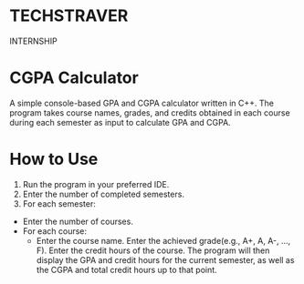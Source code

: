 # TECHSTRAVER
INTERNSHIP

#  CGPA Calculator
A simple console-based GPA and CGPA calculator written in C++. The program takes course names, grades, and credits obtained in each course during each semester as input to calculate GPA and CGPA.

# How to Use
1. Run the program in your preferred IDE.
2. Enter the number of completed semesters.
3. For each semester:
 * Enter the number of courses.
 * For each course:
   * Enter the course name.
     Enter the achieved grade(e.g., A+, A, A-, ..., F).
     Enter the credit hours of the course.
The program will then display the GPA and credit hours for the current semester, as well as the CGPA and total credit hours up to that point.
